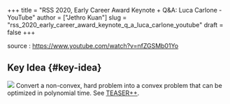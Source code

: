 +++
title = "RSS 2020, Early Career Award Keynote + Q&A: Luca Carlone - YouTube"
author = ["Jethro Kuan"]
slug = "rss_2020_early_career_award_keynote_q_a_luca_carlone_youtube"
draft = false
+++

source
: <https://www.youtube.com/watch?v=nfZGSMb01Yo>

## Key Idea {#key-idea}

![](/ox-hugo/screenshot2020-07-21_11-34-11_.png)
Convert a non-convex, hard problem into a convex problem that can be optimized
in polynomial time. See [TEASER++](https://github.com/MIT-SPARK/TEASER-plusplus).

